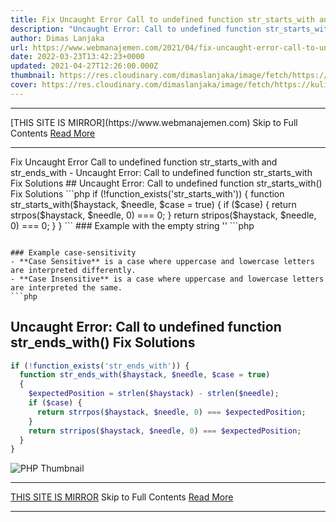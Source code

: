 ```yaml
---
title: Fix Uncaught Error Call to undefined function str_starts_with and str_ends_with
description: "Uncaught Error: Call to undefined function str_starts_with Fix Solutions"
author: Dimas Lanjaka
url: https://www.webmanajemen.com/2021/04/fix-uncaught-error-call-to-undefined.html
date: 2022-03-23T13:42:23+0000
updated: 2021-04-27T12:26:00.000Z
thumbnail: https://res.cloudinary.com/dimaslanjaka/image/fetch/https://kuliahitblog.files.wordpress.com/2019/08/1dbdb-fatal2berror2buncaught2berror2bcall2bto2bundefined2bfunction2bmysql_connect25282529.png
cover: https://res.cloudinary.com/dimaslanjaka/image/fetch/https://kuliahitblog.files.wordpress.com/2019/08/1dbdb-fatal2berror2buncaught2berror2bcall2bto2bundefined2bfunction2bmysql_connect25282529.png
---
```


<hr/> [THIS SITE IS MIRROR](https://www.webmanajemen.com) Skip to Full Contents <a href="https://www.webmanajemen.com/2021/04/fix-uncaught-error-call-to-undefined.html" rel="follow" class="button" id="read-more">Read More</a> <hr/> Fix Uncaught Error Call to undefined function str_starts_with and str_ends_with - Uncaught Error: Call to undefined function str_starts_with Fix Solutions ## Uncaught Error: Call to undefined function str_starts_with() Fix Solutions
```php
if (!function_exists('str_starts_with')) {
  function str_starts_with($haystack, $needle, $case = true)
  {
    if ($case) {
      return strpos($haystack, $needle, 0) === 0;
    }
    return stripos($haystack, $needle, 0) === 0;
  }
}
```
### Example with the empty string ''
```php

```

### Example case-sensitivity
- **Case Sensitive** is a case where uppercase and lowercase letters are interpreted differently.
- **Case Insensitive** is a case where uppercase and lowercase letters are interpreted the same.
```php

```

## Uncaught Error: Call to undefined function str_ends_with() Fix Solutions
```php
if (!function_exists('str_ends_with')) {
  function str_ends_with($haystack, $needle, $case = true)
  {
    $expectedPosition = strlen($haystack) - strlen($needle);
    if ($case) {
      return strrpos($haystack, $needle, 0) === $expectedPosition;
    }
    return strripos($haystack, $needle, 0) === $expectedPosition;
  }
}
```

![PHP Thumbnail](https://res.cloudinary.com/dimaslanjaka/image/fetch/https://kuliahitblog.files.wordpress.com/2019/08/1dbdb-fatal2berror2buncaught2berror2bcall2bto2bundefined2bfunction2bmysql_connect25282529.png) <hr/> [THIS SITE IS MIRROR](https://www.webmanajemen.com) Skip to Full Contents <a href="https://www.webmanajemen.com/2021/04/fix-uncaught-error-call-to-undefined.html" rel="follow" class="button" id="read-more">Read More</a> <hr/>